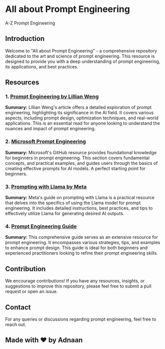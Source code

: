 # All about Prompt Engineering
A-Z Prompt Engineering 

## Introduction
Welcome to "All about Prompt Engineering" - a comprehensive repository dedicated to the art and science of prompt engineering. This resource is designed to provide you with a deep understanding of prompt engineering, its applications, and best practices.

## Resources

### 1. [Prompt Engineering by Lillian Weng](https://lilianweng.github.io/posts/2023-03-15-prompt-engineering/)
**Summary:** Lillian Weng's article offers a detailed exploration of prompt engineering, highlighting its significance in the AI field. It covers various aspects, including prompt design, optimization techniques, and real-world applications. This is an essential read for anyone looking to understand the nuances and impact of prompt engineering.

### 2. [Microsoft Prompt Engineering](https://github.com/microsoft/generative-ai-for-beginners/tree/main/04-prompt-engineering-fundamentals)
**Summary:** Microsoft's GitHub resource provides foundational knowledge for beginners in prompt engineering. This section covers fundamental concepts, and practical examples, and guides users through the basics of creating effective prompts for AI models. A perfect starting point for beginners.

### 3. [Prompting with Llama by Meta](https://ai.meta.com/llama/get-started/#prompting)
**Summary:** Meta's guide on prompting with Llama is a practical resource that delves into the specifics of using the Llama model for prompt engineering. It includes detailed instructions, best practices, and tips to effectively utilize Llama for generating desired AI outputs.

### 4. [Prompt Engineering Guide](https://www.promptingguide.ai/)
**Summary:** This comprehensive guide serves as an extensive resource for prompt engineering. It encompasses various strategies, tips, and examples to enhance prompt design. This guide is ideal for both beginners and experienced practitioners looking to refine their prompt engineering skills.

## Contribution
We encourage contributions! If you have any resources, insights, or suggestions to improve this repository, please feel free to submit a pull request or open an issue.

## Contact
For any queries or discussions regarding prompt engineering, feel free to reach out.

## Made with ♥ by Adnaan

